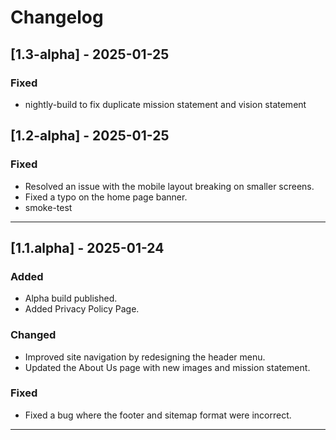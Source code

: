 # Changelog  

## [1.3-alpha] - 2025-01-25
### Fixed
- nightly-build to fix duplicate mission statement and vision statement

## [1.2-alpha] - 2025-01-25 
### Fixed  
- Resolved an issue with the mobile layout breaking on smaller screens.  
- Fixed a typo on the home page banner. 
- smoke-test

---

## [1.1.alpha] - 2025-01-24  
### Added  
- Alpha build published.
- Added Privacy Policy Page.

### Changed  
- Improved site navigation by redesigning the header menu.  
- Updated the About Us page with new images and mission statement.

### Fixed  
- Fixed a bug where the footer and sitemap format were incorrect.

---
